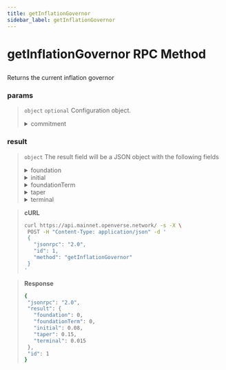 ```yaml
---
title: getInflationGovernor
sidebar_label: getInflationGovernor
---
```

# getInflationGovernor RPC Method

## 

Returns the current inflation governor

### params

>`object` `optional` Configuration object.
><details>
>  <summary>commitment</summary>
>
>   The commitment describes how finalized a block is at that point in time. See Configuring State Commitment.
>
></details>


### result

>`object` The result field will be a JSON object with the following fields
><details>
>  <summary>foundation</summary>
>
>   Percentage of total inflation allocated to the foundation
>
></details>
><details>
>  <summary>initial</summary>
>
>   Initial inflation percentage from time 0
>
></details>
><details>
>  <summary>foundationTerm</summary>
>
>   Duration of foundation pool inflation in years
>
></details>
><details>
>  <summary>taper</summary>
>
>   Rate per year at which inflation is lowered. (Rate reduction is derived using the target slot time in genesis config)
>
></details>
><details>
>  <summary>terminal</summary>
>
>   Terminal inflation percentage
>
></details>



> **cURL**
> ```bash
>curl https://api.mainnet.openverse.network/ -s -X \
>  POST -H "Content-Type: application/json" -d ' 
>  {
>    "jsonrpc": "2.0",
>    "id": 1,
>    "method": "getInflationGovernor"
>  }
>'
>```


> **Response**
> ```bash
>{
>  "jsonrpc": "2.0",
>  "result": {
>    "foundation": 0,
>    "foundationTerm": 0,
>    "initial": 0.08,
>    "taper": 0.15,
>    "terminal": 0.015
>  },
>  "id": 1
>}
>```
